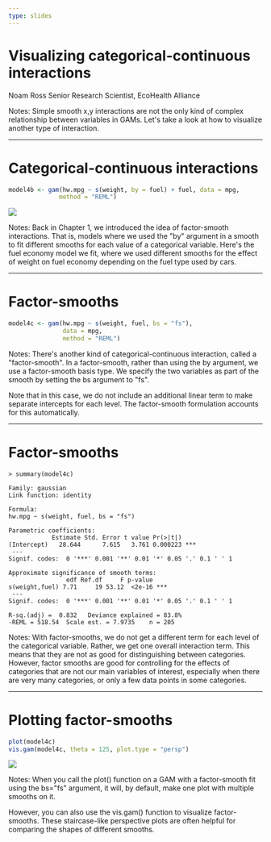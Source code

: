 ```yaml
---
type: slides
---
```


# Visualizing categorical-continuous interactions

Noam Ross
Senior Research Scientist, EcoHealth Alliance

Notes: Simple smooth x,y interactions are not the only kind of complex relationship between variables in GAMs. Let's take a look at how to visualize another type of interaction.

---

# Categorical-continuous interactions

```r
model4b <- gam(hw.mpg ~ s(weight, by = fuel) + fuel, data = mpg,
              method = "REML")
```
![](https://github.com/noamross/gams-in-r-course/blob/master/images/categorical-by-intercept-1.png?raw=true)


Notes: Back in Chapter 1, we introduced the idea of factor-smooth interactions.  That is, models where we used the "by" argument in a smooth to fit different smooths for each value of a categorical variable.  Here's the fuel economy model we fit, where we used different smooths for the effect of weight on fuel economy depending on the fuel type used by cars.

---

# Factor-smooths

```r
model4c <- gam(hw.mpg ~ s(weight, fuel, bs = "fs"),
               data = mpg,
               method = "REML")
```

Notes: There's another kind of categorical-continuous interaction, called a "factor-smooth".  In a factor-smooth, rather than using the by argument, we use a factor-smooth basis type.  We specify the two variables as part of the smooth by setting the bs argument to "fs".  

Note that in this case, we do not include an additional linear term to make separate intercepts for each level.  The factor-smooth formulation accounts for this automatically.

---

# Factor-smooths

```out
> summary(model4c)

Family: gaussian 
Link function: identity 

Formula:
hw.mpg ~ s(weight, fuel, bs = "fs")

Parametric coefficients:
            Estimate Std. Error t value Pr(>|t|)    
(Intercept)   28.644      7.615   3.761 0.000223 ***
 ---
Signif. codes:  0 '***' 0.001 '**' 0.01 '*' 0.05 '.' 0.1 ' ' 1

Approximate significance of smooth terms:
                edf Ref.df     F p-value    
s(weight,fuel) 7.71     19 53.12  <2e-16 ***
 ---
Signif. codes:  0 '***' 0.001 '**' 0.01 '*' 0.05 '.' 0.1 ' ' 1

R-sq.(adj) =  0.832   Deviance explained = 83.8%
-REML = 518.54  Scale est. = 7.9735    n = 205
```

Notes: With factor-smooths, we do not get a different term for each level of the categorical variable.  Rather, we get one overall interaction term.  This means that they are not as good for distinguishing between categories.  However, factor smooths are good for controlling for the effects of categories that are not our main variables of interest, especially when there are very many categories, or only a few data points in some categories.

---

# Plotting factor-smooths

```r
plot(model4c)
vis.gam(model4c, theta = 125, plot.type = "persp")
```
![](https://github.com/noamross/gams-in-r-course/blob/master/images/plotvvisgam-1.png?raw=true)


Notes: When you call the plot() function on a GAM with a factor-smooth fit using the bs="fs" argument, it will, by default, make one plot with multiple smooths on it.  

However, you can also use the vis.gam() function to visualize factor-smooths.  These staircase-like perspective plots are often helpful for comparing the shapes of different smooths.
